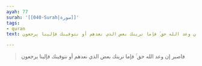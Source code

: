 ```yaml
---
ayah: 77
surah: '[[040-Surah|سورة]]'
tags:
- quran
text: فاصبر إن وعد الله حق ۚ فإما نرينك بعض الذي نعدهم أو نتوفينك فإلينا يرجعون

---
```

> فاصبر إن وعد الله حق ۚ فإما نرينك بعض الذي نعدهم أو نتوفينك فإلينا يرجعون
